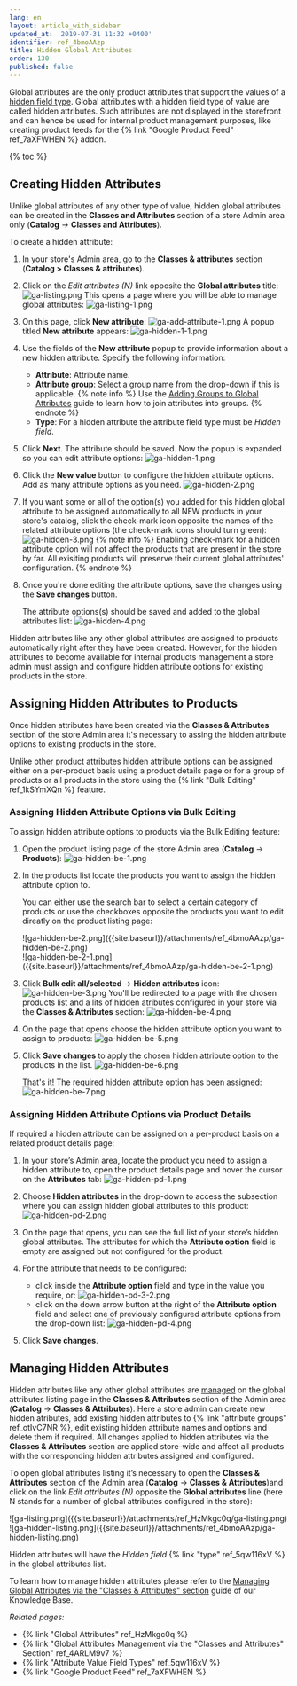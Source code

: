 ```yaml
---
lang: en
layout: article_with_sidebar
updated_at: '2019-07-31 11:32 +0400'
identifier: ref_4bmoAAzp
title: Hidden Global Attributes
order: 130
published: false
---
```

Global attributes are the only product attributes that support the values of a [hidden field type](https://kb.x-cart.com/product_classes_and_attributes/attributes/attribute_values/field_types.html#hidden-field "Hidden Global Attributes"). Global attributes with a hidden field type of value are called hidden attributes. Such attributes are not displayed in the storefront and can hence be used for internal product management purposes, like creating product feeds for the {% link "Google Product Feed" ref_7aXFWHEN %} addon. 

{% toc %}

## Creating Hidden Attributes

Unlike global attributes of any other type of value, hidden global attributes can be created in the **Classes and Attributes** section of a store Admin area only (**Catalog** -> **Classes and Attributes**). 

To create a hidden attribute:
1.  In your store's Admin area, go to the **Classes & attributes** section (**Catalog > Classes & attributes**).
2.  Click on the _Edit attributes (N)_ link opposite the **Global attributes** title:
    ![ga-listing.png]({{site.baseurl}}/attachments/ref_HzMkgc0q/ga-listing.png)
    This opens a page where you will be able to manage global attributes:
    ![ga-listing-1.png]({{site.baseurl}}/attachments/ref_HzMkgc0q/ga-listing-1.png)
3.  On this page, click **New attribute**:
    ![ga-add-attribute-1.png]({{site.baseurl}}/attachments/ref_4ARLM9v7/ga-add-attribute-1.png)
    A popup titled **New attribute** appears:
    ![ga-hidden-1-1.png]({{site.baseurl}}/attachments/ref_4bmoAAzp/ga-hidden-1-1.png)
4.  Use the fields of the **New attribute** popup to provide information about a new hidden attribute. Specify the following information:
    *   **Attribute**: Attribute name.
    *   **Attribute group**: Select a group name from the drop-down if this is applicable.
        {% note info %}
        Use the [Adding Groups to Global Attributes](https://kb.x-cart.com/product_classes_and_attributes/attributes/attribute_scope/global/classes_and_attributes.html#adding-groups-to-global-attributes "Hidden Global Attributes") guide to learn how to join attributes into groups.
        {% endnote %}
    *   **Type**: For a hidden attribute the attribute field type must be _Hidden field_.
5.  Click **Next**. The attribute should be saved. Now the popup is expanded so you can edit attribute options:
    ![ga-hidden-1.png]({{site.baseurl}}/attachments/ref_4bmoAAzp/ga-hidden-1.png)
6.  Click the **New value** button to configure the hidden attribute options. Add as many attribute options as you need.
    ![ga-hidden-2.png]({{site.baseurl}}/attachments/ref_4bmoAAzp/ga-hidden-2.png)
7.  If you want some or all of the option(s) you added for this hidden global attribute to be assigned automatically to all NEW products in your store's catalog, click the check-mark icon opposite the names of the related attribute options (the check-mark icons should turn green): 
    ![ga-hidden-3.png]({{site.baseurl}}/attachments/ref_4bmoAAzp/ga-hidden-3.png)
    {% note info %}
    Enabling check-mark for a hidden attribute option will not affect the products that are present in the store by far. All exisiting products will preserve their current global attributes' configuration.
    {% endnote %}
8.  Once you're done editing the attribute options, save the changes using the **Save changes** button.
    
    The attribute options(s) should be saved and added to the global attributes list:
    ![ga-hidden-4.png]({{site.baseurl}}/attachments/ref_4bmoAAzp/ga-hidden-4.png)
    
Hidden attributes like any other global attributes are assigned to products automatically right after they have been created. However, for the hidden attributes to become available for internal products management a store admin must assign and configure hidden attribute options for existing products in the store.

## Assigning Hidden Attributes to Products

Once hidden attributes have been created via the **Classes & Attributes** section of the store Admin area it's necessary to assing the hidden attribute options to existing products in the store. 

Unlike other product attributes hidden attribute options can be assigned either on a per-product basis using a product details page or for a group of products or all products in the store using the {% link "Bulk Editing" ref_1kSYmXQn %} feature. 

### Assigning Hidden Attribute Options via Bulk Editing

To assign hidden attribute options to products via the Bulk Editing feature:

1. Open the product listing page of the store Admin area (**Catalog** -> **Products**):
   ![ga-hidden-be-1.png]({{site.baseurl}}/attachments/ref_4bmoAAzp/ga-hidden-be-1.png)
2. In the products list locate the products you want to assign the hidden attribute option to.
   
   You can either use the search bar to select a certain category of products or use the checkboxes opposite the products you want to edit direatly on the product listing page:
   <div class="ui stackable two column grid">
     <div class="column" markdown="span">![ga-hidden-be-2.png]({{site.baseurl}}/attachments/ref_4bmoAAzp/ga-hidden-be-2.png)</div>
     <div class="column" markdown="span">![ga-hidden-be-2-1.png]({{site.baseurl}}/attachments/ref_4bmoAAzp/ga-hidden-be-2-1.png)</div>
   </div>
3. Click **Bulk edit all/selected** -> **Hidden attributes** icon:
   ![ga-hidden-be-3.png]({{site.baseurl}}/attachments/ref_4bmoAAzp/ga-hidden-be-3.png)
   You'll be redirected to a page with the chosen products list and a lits of hidden atributes configured in your store via the **Classes & Attributes** section:
   ![ga-hidden-be-4.png]({{site.baseurl}}/attachments/ref_4bmoAAzp/ga-hidden-be-4.png)

4. On the page that opens choose the hidden attribute option you want to assign to products:
   ![ga-hidden-be-5.png]({{site.baseurl}}/attachments/ref_4bmoAAzp/ga-hidden-be-5.png)

5. Click **Save changes** to apply the chosen hidden attribute option to the products in the list.
   ![ga-hidden-be-6.png]({{site.baseurl}}/attachments/ref_4bmoAAzp/ga-hidden-be-6.png)
   
   That's it! The required hidden attribute option has been assigned:
   ![ga-hidden-be-7.png]({{site.baseurl}}/attachments/ref_4bmoAAzp/ga-hidden-be-7.png)


### Assigning Hidden Attribute Options via Product Details

If required a hidden attribute can be assigned on a per-product basis on a related product details page:

1. In your store’s Admin area, locate the product you need to assign a hidden attribute to, open the product details page and hover the cursor on the **Attributes** tab:
   ![ga-hidden-pd-1.png]({{site.baseurl}}/attachments/ref_4bmoAAzp/ga-hidden-pd-1.png)

2. Choose **Hidden attributes** in the drop-down to access the subsection where you can assign hidden global attributes to this product:
   ![ga-hidden-pd-2.png]({{site.baseurl}}/attachments/ref_4bmoAAzp/ga-hidden-pd-2.png)

3. On the page that opens, you can see the full list of your store’s hidden global attributes. The attributes for which the **Attribute option** field is empty are assigned but not configured for the product.
   
4. For the attribute that needs to be configured:
   * click inside the **Attribute option** field and type in the value you require, or:
     ![ga-hidden-pd-3-2.png]({{site.baseurl}}/attachments/ref_4bmoAAzp/ga-hidden-pd-3-2.png)
   * click on the down arrow button at the right of the **Attribute option** field and select one of previously configured attribute options from the drop-down list: 
     ![ga-hidden-pd-4.png]({{site.baseurl}}/attachments/ref_4bmoAAzp/ga-hidden-pd-4.png)

5. Click **Save changes**.

## Managing Hidden Attributes

Hidden attributes like any other global attributes are [managed](https://kb.x-cart.com/product_classes_and_attributes/attributes/attribute_scope/global/classes_and_attributes.html#managing-global-attributes "Hidden Global Attributes") on the global attributes listing page in the **Classes & Attributes** section of the Admin area (**Catalog** -> **Classes & Attributes**). Here a store admin can create new hidden atributes, add existing hidden attributes to {% link "attribute groups" ref_otIvC7NR %}, edit existing hidden attribute names and options and delete them if required. All changes applied to hidden attributes via the **Classes & Attributes** section are applied store-wide and affect all products with the corresponding hidden attributes assigned and configured.

To open global attributes listing it’s necessary to open the **Classes & Attributes** section of the Admin area (**Catalog** -> **Classes & Attributes**)and click on the link _Edit attributes (N)_ opposite the **Global attributes** line (here N stands for a number of global attributes configured in the store):

<div class="ui stackable two column grid">
  <div class="column" markdown="span">![ga-listing.png]({{site.baseurl}}/attachments/ref_HzMkgc0q/ga-listing.png)</div>
  <div class="column" markdown="span">![ga-hidden-listing.png]({{site.baseurl}}/attachments/ref_4bmoAAzp/ga-hidden-listing.png)</div>
</div>

Hidden attributes will have the _Hidden field_ {% link "type" ref_5qw116xV %} in the global attributes list.

To learn how to manage hidden attributes please refer to the [Managing Global Attributes via the "Classes & Attributes" section](https://kb.x-cart.com/product_classes_and_attributes/attributes/attribute_scope/global/classes_and_attributes.html#managing-global-attributes "Hidden Global Attributes") guide of our Knowledge Base.

_Related pages:_
*   {% link "Global Attributes" ref_HzMkgc0q %}
*   {% link "Global Attributes Management via the "Classes and Attributes" Section" ref_4ARLM9v7 %}
*   {% link "Attribute Value Field Types" ref_5qw116xV %}
*   {% link "Google Product Feed" ref_7aXFWHEN %}